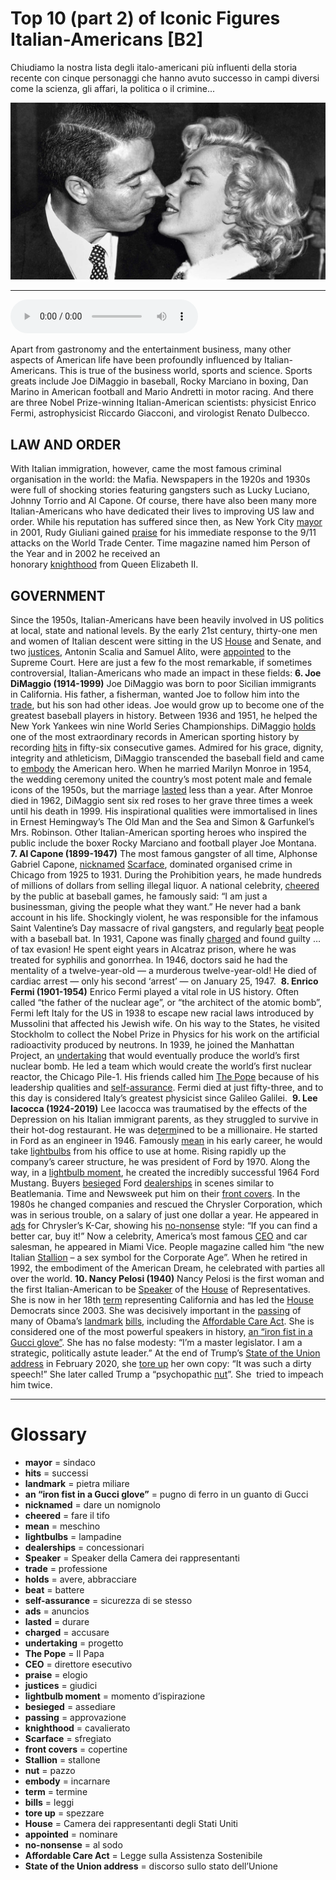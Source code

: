 # Top 10 (part 2) of Iconic Figures Italian-Americans   [B2]

Chiudiamo la nostra lista degli italo-americani più influenti della storia recente con cinque personaggi che hanno avuto successo in campi diversi come la scienza, gli affari, la politica o il crimine...

![](Top%2010%20%28part%202%29%20of%20Iconic%20Figures%20Italian-Americans.jpg)

--------------

<div>
<audio controls autoplay>
    <source src="https://raw.githubusercontent.com/dartie/speakup/main/2022-11/Top%2010%20%28part%202%29%20of%20Iconic%20Figures%20Italian-Americans.mp3" type="audio/mpeg">
</audio>
</div>


Apart from gastronomy and the entertainment business, many other aspects of American life have been profoundly influenced by Italian-Americans. This is true of the business world, sports and science.
Sports greats include Joe DiMaggio in baseball, Rocky Marciano in boxing, Dan Marino in American football and Mario Andretti in motor racing. And there are three Nobel Prize-winning Italian-American scientists: physicist Enrico Fermi, astrophysicist Riccardo Giacconi, and virologist Renato Dulbecco.

## LAW AND ORDER
With Italian immigration, however, came the most famous criminal organisation in the world: the Mafia. Newspapers in the 1920s and 1930s were full of shocking stories featuring gangsters such as Lucky Luciano, Johnny Torrio and Al Capone. Of course, there have also been many more Italian-Americans who have dedicated their lives to improving US law and order. While his reputation has suffered since then, as New York City [mayor](## "sindaco") in 2001, Rudy Giuliani gained [praise](## "elogio") for his immediate response to the 9/11 attacks on the World Trade Center. Time magazine named him Person of the Year and in 2002 he received an honorary [knighthood](## "cavalierato") from Queen Elizabeth II. 

## GOVERNMENT
Since the 1950s, Italian-Americans have been heavily involved in US politics at local, state and national levels. By the early 21st century, thirty-one men and women of Italian descent were sitting in the US [House](## "Camera dei rappresentanti degli Stati Uniti") and Senate, and two [justices](## "giudici"), Antonin Scalia and Samuel Alito, were [appointed](## "nominare") to the Supreme Court.
Here are just a few fo the most remarkable, if sometimes controversial, Italian-Americans who made an impact in these fields:
**6. Joe DiMaggio (1914-1999)**
Joe DiMaggio was born to poor Sicilian immigrants in California. His father, a fisherman, wanted Joe to follow him into the [trade](## "professione"), but his son had other ideas. Joe would grow up to become one of the greatest baseball players in history. Between 1936 and 1951, he helped the New York Yankees win nine World Series Championships. DiMaggio [holds](## "avere, abbracciare") one of the most extraordinary records in American sporting history by recording [hits](## "successi") in fifty-six consecutive games. Admired for his grace, dignity, integrity and athleticism, DiMaggio transcended the baseball field and came to [embody](## "incarnare") the American hero. When he married Marilyn Monroe in 1954, the wedding ceremony united the country’s most potent male and female icons of the 1950s, but the marriage [lasted](## "durare") less than a year. After Monroe died in 1962, DiMaggio sent six red roses to her grave three times a week until his death in 1999. His inspirational qualities were immortalised in lines in Ernest Hemingway’s The Old Man and the Sea and Simon & Garfunkel’s Mrs. Robinson. Other Italian-American sporting heroes who inspired the public include the boxer Rocky Marciano and football player Joe Montana. 
**7. Al Capone (1899-1947)**
The most famous gangster of all time, Alphonse Gabriel Capone, [nicknamed](## "dare un nomignolo") [Scarface](## "sfregiato"), dominated organised crime in Chicago from 1925 to 1931. During the Prohibition years, he made hundreds of millions of dollars from selling illegal liquor. A national celebrity, [cheered](## "fare il tifo") by the public at baseball games, he famously said: “I am just a businessman, giving the people what they want.” He never had a bank account in his life. Shockingly violent, he was responsible for the infamous Saint Valentine’s Day massacre of rival gangsters, and regularly [beat](## "battere") people with a baseball bat. In 1931, Capone was finally [charged](## "accusare") and found guilty … of tax evasion! He spent eight years in Alcatraz prison, where he was treated for syphilis and gonorrhea. In 1946, doctors said he had the mentality of a twelve-year-old — a murderous twelve-year-old! He died of cardiac arrest — only his second ‘arrest’ — on January 25, 1947. 
**8. Enrico Fermi (1901-1954)**
Enrico Fermi played a vital role in US history. Often called “the father of the nuclear age”, or “the architect of the atomic bomb”, Fermi left Italy for the US in 1938 to escape new racial laws introduced by Mussolini that affected his Jewish wife. On his way to the States, he visited Stockholm to collect the Nobel Prize in Physics for his work on the artificial radioactivity produced by neutrons. In 1939, he joined the Manhattan Project, an [undertaking](## "progetto") that would eventually produce the world’s first nuclear bomb. He led a team which would create the world’s first nuclear reactor, the Chicago Pile-1. His friends called him [The Pope](## "Il Papa") because of his leadership qualities and [self-assurance](## "sicurezza di se stesso"). Fermi died at just fifty-three, and to this day is considered Italy’s greatest physicist since Galileo Galilei. 
**9. Lee Iacocca (1924-2019)**
Lee Iacocca was traumatised by the effects of the Depression on his Italian immigrant parents, as they struggled to survive in their hot-dog restaurant. He was de[term](## "termine")ined to be a millionaire. He started in Ford as an engineer in 1946. Famously [mean](## "meschino") in his early career, he would take [lightbulbs](## "lampadine") from his office to use at home. Rising rapidly up the company’s career structure, he was president of Ford by 1970. Along the way, in a [lightbulb moment](## "momento d’ispirazione"), he created the incredibly successful 1964 Ford Mustang. Buyers [besieged](## "assediare") Ford [dealerships](## "concessionari") in scenes similar to Beatlemania. Time and Newsweek put him on their [front covers](## "copertine"). In the 1980s he changed companies and rescued the Chrysler Corporation, which was in serious trouble, on a salary of just one dollar a year. He appeared in [ads](## "anuncios") for Chrysler’s K-Car, showing his [no-nonsense](## "al sodo") style: “If you can find a better car, buy it!” Now a celebrity, America’s most famous [CEO](## "direttore esecutivo") and car salesman, he appeared in Miami Vice. People magazine called him “the new Italian [Stallion](## "stallone") – a sex symbol for the Corporate Age”. When he retired in 1992, the embodiment of the American Dream, he celebrated with parties all over the world.
**10. Nancy Pelosi (1940)**
Nancy Pelosi is the first woman and the first Italian-American to be [Speaker](## "Speaker della Camera dei rappresentanti") of the [House](## "Camera dei rappresentanti degli Stati Uniti") of Representatives. She is now in her 18th [term](## "termine") representing California and has led the [House](## "Camera dei rappresentanti degli Stati Uniti") Democrats since 2003. She was decisively important in the [passing](## "approvazione") of many of Obama’s [landmark](## "pietra miliare") [bills](## "leggi"), including the [Affordable Care Act](## "Legge sulla Assistenza Sostenibile"). She is considered one of the most powerful speakers in history, [an “iron fist in a Gucci glove”](## "pugno di ferro in un guanto di Gucci"). She has no false modesty: “I’m a master legislator. I am a strategic, politically astute leader.” At the end of Trump’s [State of the Union address](## "discorso sullo stato dell’Unione") in February 2020, she [tore up](## "spezzare") her own copy: “It was such a dirty speech!” She later called Trump a “psychopathic [nut](## "pazzo")”. She  tried to impeach him twice.

--------------

<div style = "display:block; clear:both; page-break-after:always;"></div>

# Glossary
* **mayor** = sindaco
* **hits** = successi
* **landmark** = pietra miliare
* **an “iron fist in a Gucci glove”** = pugno di ferro in un guanto di Gucci
* **nicknamed** = dare un nomignolo
* **cheered** = fare il tifo
* **mean** = meschino
* **lightbulbs** = lampadine
* **dealerships** = concessionari
* **Speaker** = Speaker della Camera dei rappresentanti
* **trade** = professione
* **holds** = avere, abbracciare
* **beat** = battere
* **self-assurance** = sicurezza di se stesso
* **ads** = anuncios
* **lasted** = durare
* **charged** = accusare
* **undertaking** = progetto
* **The Pope** = Il Papa
* **CEO** = direttore esecutivo
* **praise** = elogio
* **justices** = giudici
* **lightbulb moment** = momento d’ispirazione
* **besieged** = assediare
* **passing** = approvazione
* **knighthood** = cavalierato
* **Scarface** = sfregiato
* **front covers** = copertine
* **Stallion** = stallone
* **nut** = pazzo
* **embody** = incarnare
* **term** = termine
* **bills** = leggi
* **tore up** = spezzare
* **House** = Camera dei rappresentanti degli Stati Uniti
* **appointed** = nominare
* **no-nonsense** = al sodo
* **Affordable Care Act** = Legge sulla Assistenza Sostenibile
* **State of the Union address** = discorso sullo stato dell’Unione
